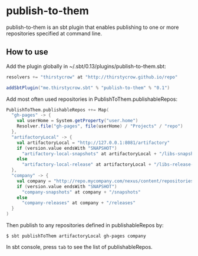publish-to-them
===============

publish-to-them is an sbt plugin that enables publishing to one or more repositories specified at command line.

## How to use

Add the plugin globally in ~/.sbt/0.13/plugins/publish-to-them.sbt:
```scala
resolvers += "thirstycrow" at "http://thirstycrow.github.io/repo"

addSbtPlugin("me.thirstycrow.sbt" % "publish-to-them" % "0.1")
```

Add most often used repositories in PublishToThem.publishableRepos:
```scala
PublishToThem.publishableRepos ++= Map(
  "gh-pages" -> {
    val userHome = System.getProperty("user.home")
    Resolver.file("gh-pages", file(userHome) / "Projects" / "repo")
  },
  "artifactoryLocal" -> {
    val artifactoryLocal = "http://127.0.0.1:8081/artifactory"
    if (version.value endsWith "SNAPSHOT")
      "artifactory-local-snapshots" at artifactoryLocal + "/libs-snapshot-local"
    else
      "artifactory-local-release" at artifactoryLocal + "/libs-release-local"
  },
  "company" -> {
    val company = "http://repo.mycompany.com/nexus/content/repositories"
    if (version.value endsWith "SNAPSHOT")
      "company-snapshots" at company + "/snapshots"
    else
      "company-releases" at company + "/releases"
  }
)
```

Then publish to any repositories defined in publishableRepos by:
```
$ sbt publishToThem artifactoryLocal gh-pages company
```

In sbt console, press `tab` to see the list of publishableRepos.
